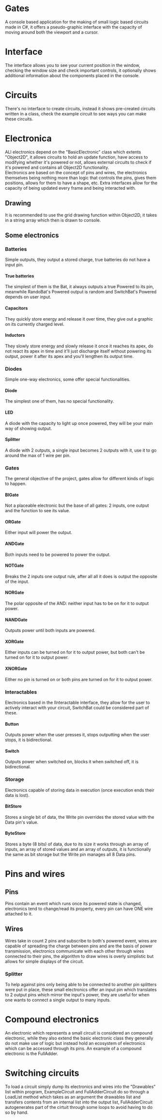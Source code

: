 # Gates
A console based application for the making of small logic based circuits made in C#, it offers a pseudo-graphic interface
with the capacity of moving around both the viewport and a cursor.

# Interface
The interface allows you to see your current position in the window, checking the window size and check important controls, it optionally shows additional information about
the components placed in the console.

# Circuits
There's no interface to create circuits, instead it shows pre-created circuits written in a class, check the example circuit to see ways you can make these circuits.

# Electronica
ALl electronics depend on the "BasicElectronic" class which extents "Object2D", it allows circuits to hold an update function, have access to modifying whether it's powered or not,
allows external circuits to check if it's powered and contains all Object2D functionality.<br>
Electronics are based on the concept of pins and wires, the electronics themselves being nothing more than logic that controls the pins, gives them positions, allows for them
to have a shape, etc. Extra interfaces allow for the capacity of being updated every frame and being interacted with.
## Drawing
It is recommended to use the grid drawing function within Object2D, it takes in a string array which then is drawn to console.
## Some electronics
### Batteries
Simple outputs, they output a stored charge, true batteries do not have a input pin.
#### True batteries
The simplest of them is the Bat, it always outputs a true Powered to its pin, meanwhile RandoBat's Powered output is random and SwitchBat's Powered depends on user input.
#### Capacitors
They quickly store energy and release it over time, they give out a graphic on its currently charged level.
#### Inductors
They slowly store energy and slowly release it once it reaches its apex, do not react its apex in time and it'll just discharge itself without powering its output, power
it after its apex and you'll lengthen its output time.
### Diodes
Simple one-way electronics, some offer special functionalities.
#### Diode
The simplest one of them, has no special functionality.
#### LED
A diode with the capacity to light up once powered, they will be your main way of showing output.
#### Splitter
A diode with 2 outputs, a single input becomes 2 outputs with it, use it to go around the max of 1 wire per pin.
### Gates
The general objective of the project, gates allow for different kinds of logic to happen.
#### BIGate
Not a placeable electronic but the base of all gates: 2 inputs, one output and the function to see its value.
#### ORGate
Either input will power the output.
#### ANDGate
Both inputs need to be powered to power the output.
#### NOTGate
Breaks the 2 inputs one output rule, after all all it does is output the opposite of the input.
#### NORGate
The polar opposite of the AND: neither input has to be on for it to output power.
#### NANDGate
Outputs power until both inputs are powered.
#### XORGate
Either inputs can be turned on for it to output power, but both can't be turned on for it to output power.
#### XNORGate
Either no pin is turned on or both pins are turned on for it to output power.
### Interactables
Electronics based in the IInteractable interface, they allow for the user to actively interact with your circuit, SwitchBat could be considered part of these.
#### Button
Outputs power when the user presses it, stops outputting when the user stops, it is bidirectional.
#### Switch
Outputs power when switched on, blocks it when switched off, it is bidirectional.
### Storage
Electronics capable of storing data in execution (once execution ends their data is lost).
#### BitStore
Stores a single bit of data, the Write pin overrides the stored value with the Data pin's value.
#### ByteStore
Stores a byte (8 bits) of data, due to its size it works through an array of inputs, an array of stored values and an array of outputs, it is functionally the same as
bit storage but the Write pin manages all 8 Data pins.

# Pins and wires
## Pins
Pins contain an event which runs once its powered state is changed, electronics tend to change/read its property, every pin can have ONE wire attached to it.
## Wires
Wires take in count 2 pins and subscribe to both's powered event, wires are capable of spreading the charge between pins and are the basis of power transmission, electronics
communicate with each other through wires connected to their pins, the algorithm to draw wires is overly simplistic but allows for simple displays of the circuit.
### Splitter
To help against pins only being able to be connected to another pin splitters were put in place, these small electronics offer an input pin which translates to 2 output pins
which mirror the input's power, they are useful for when one wants to connect a single output to many inputs.

# Compound electronics
An electronic which represents a small circuit is considered an compound electronic, while they also extend the basic electronic class they generally do not make use of logic but
instead hold an ecosystem of electronics which can be accessed through its pins. An example of a compound electronic is the FullAdder.

# Switching circuits
To load a circuit simply dump its electronics and wires into the "Drawables" list within program, ExampleCircuit and FullAdderCircuit do so through a LoadList method which takes
as an argument the drawables list and transfers contents from an internal list into the output list, FullAdderCircuit autogenerates part of the cirtuit through some loops to
avoid having to do so by hand.
